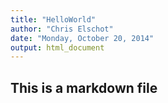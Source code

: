 ```yaml
---
title: "HelloWorld"
author: "Chris Elschot"
date: "Monday, October 20, 2014"
output: html_document
---
```


## This is a markdown file